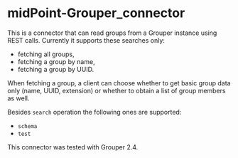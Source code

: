 # midPoint-Grouper_connector
This is a connector that can read groups from a Grouper instance using REST calls.
Currently it supports these searches only:
- fetching all groups,
- fetching a group by name,
- fetching a group by UUID.

When fetching a group, a client can choose whether to get basic group data only (name, UUID, extension) or whether
to obtain a list of group members as well. 

Besides `search` operation the following ones are supported:
- `schema`
- `test`

This connector was tested with Grouper 2.4.